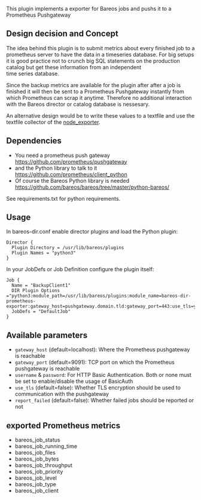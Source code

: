 This plugin implements a exporter for Bareos jobs and pushs it to a Prometheus Pushgateway

## Design decision and Concept
The idea behind this plugin is to submit metrics about every finished job to a prometheus server to have the data in a timeseries database.
For big setups it is good practice not to crunch big SQL statements on the production catalog but get these information from an independent  
time series database.

Since the backup metrics are available for the plugin after after a job is finished it will then be sent to a Prometheus Pushgateway instantly
from which Prometheus can scrap it anytime. Therefore no additional interaction with the Bareos director or catalog database is nessesary.

An alternative design would be to write these values to a textfile and use the textfile collector of the [node_exporter](https://github.com/prometheus/node_exporter).

## Dependencies

* You need a prometheus push gateway
  https://github.com/prometheus/pushgateway
* and the Python library to talk to it
  https://github.com/prometheus/client_python
* Of course the Bareos Python library is needed
  https://github.com/bareos/bareos/tree/master/python-bareos/

See requirements.txt for python requirements.

## Usage

In bareos-dir.conf enable director plugins and load the Python plugin:

    Director {
      Plugin Directory = /usr/lib/bareos/plugins
      Plugin Names = "python3"
    }

In your JobDefs or Job Definition configure the plugin itself:

    Job {
      Name = "BackupClient1"
      DIR Plugin Options ="python3:module_path=/usr/lib/bareos/plugins:module_name=bareos-dir-prometheus-exporter:gateway_host=pushgateway.domain.tld:gateway_port=443:use_tls=yes:username=monitoring:password=foobar"
      JobDefs = "DefaultJob"
    }

## Available parameters
* `gateway_host` (default=localhost): Where the Prometheus pushgateway is reachable
* `gateway_port` (default=9091): TCP port on which the Prometheus pushgateway is reachable
* `username` & `password`: For HTTP Basic Authentication. Both or none must be set to enable/disable the usage of BasicAuth
* `use_tls` (default=false): Whether TLS encryption should be used to communication with the pushgateway
* `report_failed` (default=false): Whether failed jobs should be reported or not

## exported Prometheus metrics

* bareos_job_status
* bareos_job_running_time
* bareos_job_files
* bareos_job_bytes
* bareos_job_throughput
* bareos_job_priority
* bareos_job_level
* bareos_job_type
* bareos_job_client

